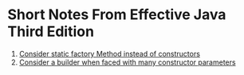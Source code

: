 
# Short Notes From Effective Java Third Edition


1. [Consider static factory Method instead of constructors](item1.md)
2. [Consider a builder when faced with many constructor parameters](Item2.md)